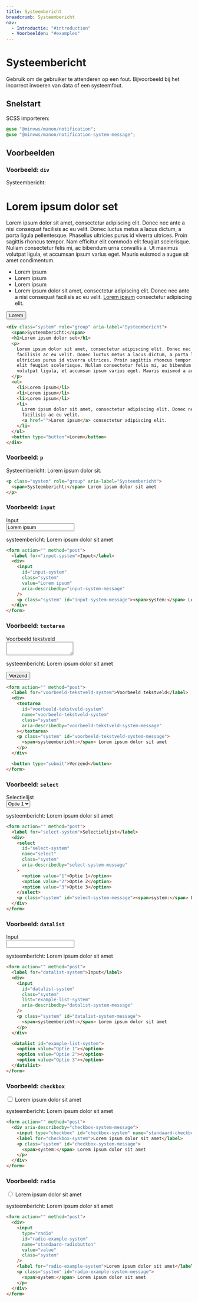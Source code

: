 ```yaml
---
title: Systeembericht
breadcrumb: Systeembericht
nav:
  - Introductie: "#introduction"
  - Voorbeelden: "#examples"
---
```


<h1 id="introduction">Systeembericht</h1>

Gebruik om de gebruiker te attenderen op een fout. Bijvoorbeeld bij het
incorrect invoeren van data of een systeemfout.

<h2 id="quick-start">Snelstart</h2>

SCSS importeren:

```scss
@use "@minvws/manon/notification";
@use "@minvws/manon/notification-system-message";
```

<h2 id="examples">Voorbeelden</h2>

### Voorbeeld: `div`

<div class="system" role="group" aria-label="Systeembericht">
  <span>Systeembericht:</span>
  <h1>Lorem ipsum dolor set</h1>
  <p>
    Lorem ipsum dolor sit amet, consectetur adipiscing elit. Donec nec ante a nisi consequat
    facilisis ac eu velit. Donec luctus metus a lacus dictum, a porta ligula pellentesque.
    Phasellus ultricies purus id viverra ultrices. Proin sagittis rhoncus tempor. Nam
    efficitur elit commodo elit feugiat scelerisque. Nullam consectetur felis mi, ac
    bibendum urna convallis a. Ut maximus volutpat ligula, et accumsan ipsum varius eget.
    Mauris euismod a augue sit amet condimentum.
  </p>
  <ul>
    <li>Lorem ipsum</li>
    <li>Lorem ipsum</li>
    <li>Lorem ipsum</li>
    <li>
      Lorem ipsum dolor sit amet, consectetur adipiscing elit. Donec nec ante a nisi
      consequat facilisis ac eu velit.
      <a href="notification-system-message">Lorem ipsum</a> consectetur adipiscing elit.
    </li>
  </ul>
  <button type="button">Lorem</button>
</div>

```html
<div class="system" role="group" aria-label="Systeembericht">
  <span>Systeembericht:</span>
  <h1>Lorem ipsum dolor set</h1>
  <p>
    Lorem ipsum dolor sit amet, consectetur adipiscing elit. Donec nec ante a nisi consequat
    facilisis ac eu velit. Donec luctus metus a lacus dictum, a porta ligula pellentesque. Phasellus
    ultricies purus id viverra ultrices. Proin sagittis rhoncus tempor. Nam efficitur elit commodo
    elit feugiat scelerisque. Nullam consectetur felis mi, ac bibendum urna convallis a. Ut maximus
    volutpat ligula, et accumsan ipsum varius eget. Mauris euismod a augue sit amet condimentum.
  </p>
  <ul>
    <li>Lorem ipsum</li>
    <li>Lorem ipsum</li>
    <li>Lorem ipsum</li>
    <li>
      Lorem ipsum dolor sit amet, consectetur adipiscing elit. Donec nec ante a nisi consequat
      facilisis ac eu velit.
      <a href="">Lorem ipsum</a> consectetur adipiscing elit.
    </li>
  </ul>
  <button type="button">Lorem</button>
</div>
```

### Voorbeeld: `p`

<p class="system" role="group" aria-label="Systeembericht">
  <span>Systeembericht:</span> Lorem ipsum dolor sit.
</p>

```html
<p class="system" role="group" aria-label="Systeembericht">
  <span>Systeembericht:</span> Lorem ipsum dolor sit amet
</p>
```

### Voorbeeld: `input`

<form action="" method="post">
  <label for="input-system">Input</label>
  <div>
    <input
      id="input-system"
      class="system"
      value="Lorem ipsum"
      aria-describedby="input-system-message"
    />
    <p class="system" id="input-system-message">
      <span>systeembericht:</span> Lorem ipsum dolor sit amet
    </p>
  </div>
</form>

```html
<form action="" method="post">
  <label for="input-system">Input</label>
  <div>
    <input
      id="input-system"
      class="system"
      value="Lorem ipsum"
      aria-describedby="input-system-message"
    />
    <p class="system" id="input-system-message"><span>system:</span> Lorem ipsum dolor sit amet</p>
  </div>
</form>
```

### Voorbeeld: `textarea`

<form action="" method="post">
  <label for="voorbeeld-tekstveld-system">Voorbeeld tekstveld</label>
  <div>
    <textarea
      id="voorbeeld-tekstveld-system"
      name="voorbeeld-tekstveld-system"
      class="system"
      aria-describedby="voorbeeld-tekstveld-system-message"
    ></textarea>
    <p class="system" id="voorbeeld-tekstveld-system-message">
      <span>systeembericht:</span> Lorem ipsum dolor sit amet
    </p>
  </div>

<button type="submit">Verzend</button>

</form>

```html
<form action="" method="post">
  <label for="voorbeeld-tekstveld-system">Voorbeeld tekstveld</label>
  <div>
    <textarea
      id="voorbeeld-tekstveld-system"
      name="voorbeeld-tekstveld-system"
      class="system"
      aria-describedby="voorbeeld-tekstveld-system-message"
    ></textarea>
    <p class="system" id="voorbeeld-tekstveld-system-message">
      <span>systeembericht:</span> Lorem ipsum dolor sit amet
    </p>
  </div>

  <button type="submit">Verzend</button>
</form>
```

### Voorbeeld: `select`

<form action="" method="post">
  <label for="select-system">Selectielijst</label>
  <div>
    <select
      id="select-system"
      name="select"
      class="system"
      aria-describedby="select-system-message"
    >
      <option value="1">Optie 1</option>
      <option value="2">Optie 2</option>
      <option value="3">Optie 3</option>
    </select>
    <p class="system" id="select-system-message">
      <span>systeembericht:</span> Lorem ipsum dolor sit amet
    </p>
  </div>
</form>

```html
<form action="" method="post">
  <label for="select-system">Selectielijst</label>
  <div>
    <select
      id="select-system"
      name="select"
      class="system"
      aria-describedby="select-system-message"
    >
      <option value="1">Optie 1</option>
      <option value="2">Optie 2</option>
      <option value="3">Optie 3</option>
    </select>
    <p class="system" id="select-system-message"><span>system:</span> Lorem ipsum dolor sit amet</p>
  </div>
</form>
```

### Voorbeeld: `datalist`

<form action="" method="post">
  <label for="datalist-system">Input</label>
  <div>
    <input
      id="datalist-system"
      class="system"
      list="example-list-system"
      aria-describedby="datalist-system-message"
    />
    <p class="system" id="datalist-system-message">
      <span>systeembericht:</span> Lorem ipsum dolor sit amet
    </p>
  </div>

  <datalist id="example-list-system">
    <option value="Optie 1"></option>
    <option value="Optie 2"></option>
    <option value="Optie 3"></option>
  </datalist>
</form>

```html
<form action="" method="post">
  <label for="datalist-system">Input</label>
  <div>
    <input
      id="datalist-system"
      class="system"
      list="example-list-system"
      aria-describedby="datalist-system-message"
    />
    <p class="system" id="datalist-system-message">
      <span>systeembericht:</span> Lorem ipsum dolor sit amet
    </p>
  </div>

  <datalist id="example-list-system">
    <option value="Optie 1"></option>
    <option value="Optie 2"></option>
    <option value="Optie 3"></option>
  </datalist>
</form>
```

### Voorbeeld: `checkbox`

<form action="" method="post">
  <div aria-describedby="checkbox-system-message">
    <input type="checkbox" id="checkbox-system" name="standaard-checkbox" class="system" />
    <label for="checkbox-system">Lorem ipsum dolor sit amet</label>
    <p class="system" id="checkbox-system-message">
      <span>systeembericht:</span> Lorem ipsum dolor sit amet
    </p>
  </div>
</form>

```html
<form action="" method="post">
  <div aria-describedby="checkbox-system-message">
    <input type="checkbox" id="checkbox-system" name="standaard-checkbox" class="system" />
    <label for="checkbox-system">Lorem ipsum dolor sit amet</label>
    <p class="system" id="checkbox-system-message">
      <span>system:</span> Lorem ipsum dolor sit amet
    </p>
  </div>
</form>
```

### Voorbeeld: `radio`

<form action="" method="post">
  <div>
    <input
      type="radio"
      id="radio-example-system"
      name="standaard-radiobutton"
      value="value"
      class="system"
    />
    <label for="radio-example-system">Lorem ipsum dolor sit amet</label>
    <p class="system" id="radio-example-system-message">
      <span>systeembericht:</span> Lorem ipsum dolor sit amet
    </p>
  </div>
</form>

```html
<form action="" method="post">
  <div>
    <input
      type="radio"
      id="radio-example-system"
      name="standaard-radiobutton"
      value="value"
      class="system"
    />
    <label for="radio-example-system">Lorem ipsum dolor sit amet</label>
    <p class="system" id="radio-example-system-message">
      <span>system:</span> Lorem ipsum dolor sit amet
    </p>
  </div>
</form>
```
